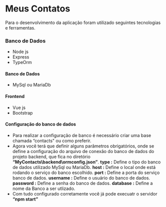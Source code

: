 # Meus Contatos
Para o desenvolvimento da aplicação foram utilizado seguintes tecnologias e ferramentas.
### Banco de Dados
- Node js
- Express
- TypeOrm
#### Banco de Dados
- MySql ou MariaDb
#### Frontend
- Vue js
- Bootstrap
#### Configuração do banco de dados
- Para realizar a configuração de banco é necessário criar uma base chamada “contacts" ou como preferir.
- Agora você terá que definir alguns parâmetros obrigatórios, onde se define a configuração do arquivo de conexão do banco de dados do projeto backend, que fica no diretório **“MyContacts\backend\ormconfig.json”**.
**type :** Define o tipo do banco de dados utilizado MySql ou MariaDb.
**host :** Define o local onde está rodando o serviço do banco escolhido.
**port :** Define a porta do serviço banco de dados.
**username :** Define o usuário do banco de dados.
**password :**  Define a senha do banco de dados.
**database :** Define a nome da Banco a ser utlizado. 
- Com tudo configurado corretamente você já pode execuatr o servidor **“npm start”**
